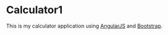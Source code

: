 # Calculator1
This is my calculator application using [AngularJS](https://angularjs.org/) and [Bootstrap](http://getbootstrap.com/).
